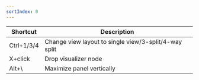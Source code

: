 ```yaml
---
sortIndex: 0
---
```


| Shortcut   | Description                                           |
| ---------- | ----------------------------------------------------- |
| Ctrl+1/3/4 | Change view layout to single view/3-split/4-way split |
| X+click    | Drop visualizer node                                  |
| Alt+\\     | Maximize panel vertically                             |
